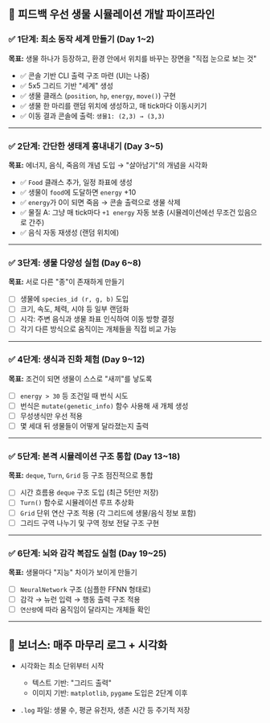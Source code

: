 ## 🔄 피드백 우선 생물 시뮬레이션 개발 파이프라인

### ✅ 1단계: 최소 동작 세계 만들기 (Day 1\~2)

**목표:** 생물 하나가 등장하고, 환경 안에서 위치를 바꾸는 장면을 "직접 눈으로 보는 것"

* ✅ 콘솔 기반 CLI 출력 구조 마련 (UI는 나중)
* ✅ 5x5 그리드 기반 "세계" 생성
* ✅ 생물 클래스 (`position`, `hp`, `energy`, `move()`) 구현
* ✅ 생물 한 마리를 랜덤 위치에 생성하고, 매 tick마다 이동시키기
* ✅ 이동 결과 콘솔에 출력: `생물1: (2,3) → (3,3)`

---

### ✅ 2단계: 간단한 생태계 흉내내기 (Day 3\~5)

**목표:** 에너지, 음식, 죽음의 개념 도입 → "살아남기"의 개념을 시각화

* ✅ `Food` 클래스 추가, 일정 좌표에 생성
* ✅ 생물이 `food`에 도달하면 `energy` +10
* ✅ `energy`가 0이 되면 죽음 → 콘솔 출력으로 생물 삭제
* ✅ 물질 A: 그냥 매 tick마다 `+1 energy` 자동 보충 (시뮬레이션에선 무조건 있음으로 간주)
* ✅ 음식 자동 재생성 (랜덤 위치에)

---

### ✅ 3단계: 생물 다양성 실험 (Day 6\~8)

**목표:** 서로 다른 "종"이 존재하게 만들기

* [ ] 생물에 `species_id (r, g, b)` 도입
* [ ] 크기, 속도, 체력, 시야 등 일부 랜덤화
* [ ] 시각: 주변 음식과 생물 좌표 인식하여 이동 방향 결정
* [ ] 각기 다른 방식으로 움직이는 개체들을 직접 비교 가능

---

### ✅ 4단계: 생식과 진화 체험 (Day 9\~12)

**목표:** 조건이 되면 생물이 스스로 "새끼"를 낳도록

* [ ] `energy > 30` 등 조건일 때 번식 시도
* [ ] 번식은 `mutate(genetic_info)` 함수 사용해 새 개체 생성
* [ ] 무성생식만 우선 적용
* [ ] 몇 세대 뒤 생물들이 어떻게 달라졌는지 출력

---

### ✅ 5단계: 본격 시뮬레이션 구조 통합 (Day 13\~18)

**목표:** `deque`, `Turn`, `Grid` 등 구조 점진적으로 통합

* [ ] 시간 흐름용 `deque` 구조 도입 (최근 5턴만 저장)
* [ ] `Turn()` 함수로 시뮬레이션 루프 추상화
* [ ] `Grid` 단위 연산 구조 적용 (각 그리드에 생물/음식 정보 포함)
* [ ] 그리드 구역 나누기 및 구역 정보 전달 구조 구현

---

### ✅ 6단계: 뇌와 감각 복잡도 실험 (Day 19\~25)

**목표:** 생물마다 "지능" 차이가 보이게 만들기

* [ ] `NeuralNetwork` 구조 (심플한 FFNN 형태로)
* [ ] 감각 → 뉴런 입력 → 행동 출력 구조 적용
* [ ] `연산량`에 따라 움직임이 달라지는 개체들 확인

---

## 🎁 보너스: 매주 마무리 로그 + 시각화

* 시각화는 최소 단위부터 시작

  * 텍스트 기반: "그리드 출력"
  * 이미지 기반: `matplotlib`, `pygame` 도입은 2단계 이후
* `.log` 파일: 생물 수, 평균 유전자, 생존 시간 등 주기적 저장
